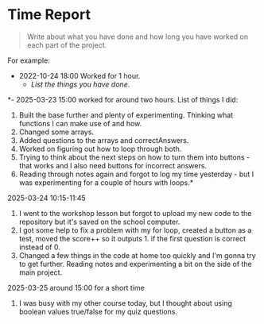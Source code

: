 # Time Report

> Write about what you have done and how long you have worked on each part of the project.

For example: 

- 2022-10-24 18:00 Worked for 1 hour.
  - *List the things you have done.*

*- 2025-03-23 15:00 worked for around two hours. List of things I did:
1. Built the base further and plenty of experimenting. Thinking what functions I can make use of and how.
2. Changed some arrays.
3. Added questions to the arrays and correctAnswers.
4. Worked on figuring out how to loop through both.
5. Trying to think about the next steps on how to turn them into buttons -
that works and I also need buttons for incorrect answers.
6. Reading through notes again and forgot to log my time yesterday -
but I was experimenting for a couple of hours with loops.*

2025-03-24 10:15-11:45
1. I went to the workshop lesson but forgot to upload my new code to the repository but it's saved on the school computer.
2. I got some help to fix a problem with my for loop, created a button as a test, moved the score++ so it outputs 1.
if the first question is correct instead of 0.
3. Changed a few things in the code at home too quickly and I'm gonna try to get further. Reading notes and experimenting a bit on the side of the main project.

2025-03-25 around 15:00 for a short time
1. I was busy with my other course today, but I thought about using boolean values true/false for my quiz questions.